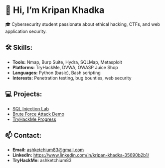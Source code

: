 # 👋 Hi, I’m Kripan Khadka

🎓 Cybersecurity student passionate about ethical hacking, CTFs, and web application security.

## 🛠 Skills:
- **Tools:** Nmap, Burp Suite, Hydra, SQLMap, Metasploit
- **Platforms:** TryHackMe, DVWA, OWASP Juice Shop
- **Languages:** Python (basic), Bash scripting
- **Interests:** Penetration testing, bug bounties, web security

## 💻 Projects:
- [SQL Injection Lab](https://github.com/KripanKhadka/SQL-Injection)
- [Brute Force Attack Demo](https://github.com/KripanKhadka/Brute-Force-Attack)
- [TryHackMe Progress](https://github.com/KripanKhadka/TryHackMe-Tasks)

## 📫 Contact:
- **Email:** ashketchium83@gmail.com
- **LinkedIn:** https://www.linkedin.com/in/kripan-khadka-35690b2b1/
- **TryHackMe:** ashketchium83


<!---
KripanKhadka/KripanKhadka is a ✨ special ✨ repository because its `README.md` (this file) appears on your GitHub profile.
You can click the Preview link to take a look at your changes.
--->
